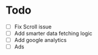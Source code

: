 # Todo

- [ ] Fix Scroll issue
- [ ] Add smarter data fetching logic
- [ ] Add google analytics
- [ ] Ads
